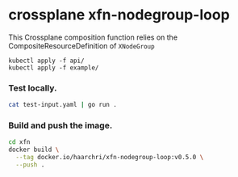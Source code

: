 # crossplane xfn-nodegroup-loop

This Crossplane composition function relies on the CompositeResourceDefinition
of `XNodeGroup`

```
kubectl apply -f api/
kubectl apply -f example/
```

### Test locally.
```bash
cat test-input.yaml | go run .
```

### Build and push the image.
```bash
cd xfn
docker build \
  --tag docker.io/haarchri/xfn-nodegroup-loop:v0.5.0 \
  --push .
```
